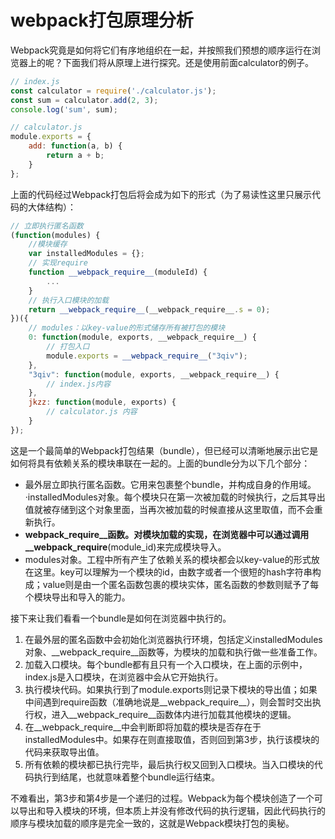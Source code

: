 # webpack打包原理分析

Webpack究竟是如何将它们有序地组织在一起，并按照我们预想的顺序运行在浏览器上的呢？下面我们将从原理上进行探究。还是使用前面calculator的例子。

```javascript
// index.js
const calculator = require('./calculator.js');
const sum = calculator.add(2, 3);
console.log('sum', sum);

// calculator.js
module.exports = {
    add: function(a, b) {
        return a + b;
    }
};
```

上面的代码经过Webpack打包后将会成为如下的形式（为了易读性这里只展示代码的大体结构）：

```javascript
// 立即执行匿名函数
(function(modules) {
    //模块缓存
    var installedModules = {};
    // 实现require
    function __webpack_require__(moduleId) {
        ...
    }
    // 执行入口模块的加载
    return __webpack_require__(__webpack_require__.s = 0);
})({
    // modules：以key-value的形式储存所有被打包的模块
    0: function(module, exports, __webpack_require__) {
        // 打包入口
        module.exports = __webpack_require__("3qiv");
    },
    "3qiv": function(module, exports, __webpack_require__) {
        // index.js内容
    },
    jkzz: function(module, exports) {
        // calculator.js 内容
    }
});
```

这是一个最简单的Webpack打包结果（bundle），但已经可以清晰地展示出它是如何将具有依赖关系的模块串联在一起的。上面的bundle分为以下几个部分：

+ 最外层立即执行匿名函数。它用来包裹整个bundle，并构成自身的作用域。·installedModules对象。每个模块只在第一次被加载的时候执行，之后其导出值就被存储到这个对象里面，当再次被加载的时候直接从这里取值，而不会重新执行。
+ __webpack_require__函数。对模块加载的实现，在浏览器中可以通过调用__webpack_require__(module_id)来完成模块导入。
+ modules对象。工程中所有产生了依赖关系的模块都会以key-value的形式放在这里。key可以理解为一个模块的id，由数字或者一个很短的hash字符串构成；value则是由一个匿名函数包裹的模块实体，匿名函数的参数则赋予了每个模块导出和导入的能力。

接下来让我们看看一个bundle是如何在浏览器中执行的。

1. 在最外层的匿名函数中会初始化浏览器执行环境，包括定义installedModules对象、__webpack_require__函数等，为模块的加载和执行做一些准备工作。
2. 加载入口模块。每个bundle都有且只有一个入口模块，在上面的示例中，index.js是入口模块，在浏览器中会从它开始执行。
3. 执行模块代码。如果执行到了module.exports则记录下模块的导出值；如果中间遇到require函数（准确地说是__webpack_require__），则会暂时交出执行权，进入__webpack_require__函数体内进行加载其他模块的逻辑。
4. 在__webpack_require__中会判断即将加载的模块是否存在于installedModules中。如果存在则直接取值，否则回到第3步，执行该模块的代码来获取导出值。
5. 所有依赖的模块都已执行完毕，最后执行权又回到入口模块。当入口模块的代码执行到结尾，也就意味着整个bundle运行结束。

不难看出，第3步和第4步是一个递归的过程。Webpack为每个模块创造了一个可以导出和导入模块的环境，但本质上并没有修改代码的执行逻辑，因此代码执行的顺序与模块加载的顺序是完全一致的，这就是Webpack模块打包的奥秘。




